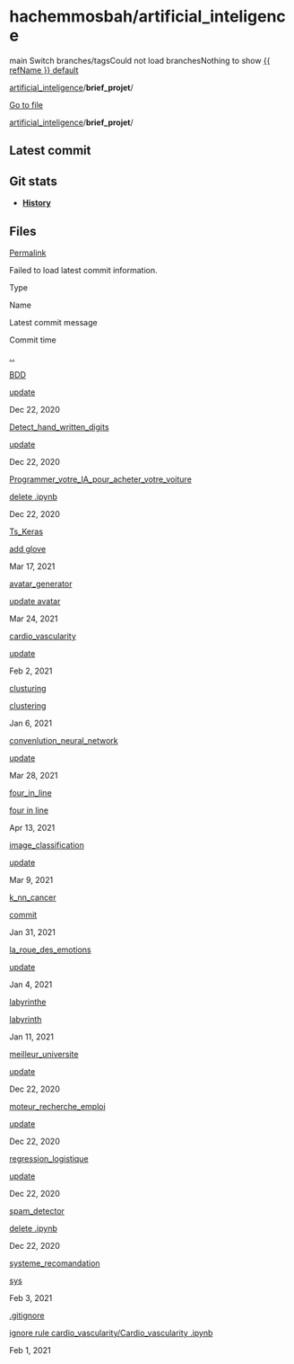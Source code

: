 # hachemmosbah/artificial\_inteligence

main Switch branches/tagsCould not load branchesNothing to show [{{ refName }} default](https://github.com/hachemmosbah/artificial_inteligence/tree/{{%20urlEncodedRefName%20}}/brief_projet)

[artificial\_inteligence]()/**brief\_projet**/

 [Go to file](https://github.com/hachemmosbah/artificial_inteligence/find/main)

[artificial\_inteligence]()/**brief\_projet**/

## Latest commit

## Git stats

*  [ **History**](https://github.com/hachemmosbah/artificial_inteligence/commits/main/brief_projet)

## Files <a id="files"></a>

[Permalink](https://github.com/hachemmosbah/artificial_inteligence/tree/87bdf55068a11881a7d4afb1f11725ba8e28e8bd/brief_projet)

 Failed to load latest commit information.

Type

Name

Latest commit message

Commit time

 [. .]()

[BDD](https://github.com/hachemmosbah/artificial_inteligence/tree/main/brief_projet/BDD)

 [update](https://github.com/hachemmosbah/artificial_inteligence/commit/e5b75260ccd94d230734916a5f7d418803493dd8)

Dec 22, 2020

[Detect\_hand\_written\_digits](https://github.com/hachemmosbah/artificial_inteligence/tree/main/brief_projet/Detect_hand_written_digits)

 [update](https://github.com/hachemmosbah/artificial_inteligence/commit/e5b75260ccd94d230734916a5f7d418803493dd8)

Dec 22, 2020

[Programmer\_votre\_IA\_pour\_acheter\_votre\_voiture](https://github.com/hachemmosbah/artificial_inteligence/tree/main/brief_projet/Programmer_votre_IA_pour_acheter_votre_voiture)

 [delete .ipynb](https://github.com/hachemmosbah/artificial_inteligence/commit/9721e0968485053843cc28b4f517f00342e20e02)

Dec 22, 2020

[Ts\_Keras](https://github.com/hachemmosbah/artificial_inteligence/tree/main/brief_projet/Ts_Keras)

 [add glove](https://github.com/hachemmosbah/artificial_inteligence/commit/67b9b90c4911eeb59619a74a892a15e5f035f866)

Mar 17, 2021

[avatar\_generator](https://github.com/hachemmosbah/artificial_inteligence/tree/main/brief_projet/avatar_generator)

 [update avatar](https://github.com/hachemmosbah/artificial_inteligence/commit/887455c6348f0a00dc899d06b5136bbb4daf830b)

Mar 24, 2021

[cardio\_vascularity](https://github.com/hachemmosbah/artificial_inteligence/tree/main/brief_projet/cardio_vascularity)

 [update](https://github.com/hachemmosbah/artificial_inteligence/commit/b98f29c8732411139dc50a908492fa07b74ef828)

Feb 2, 2021

[clusturing](https://github.com/hachemmosbah/artificial_inteligence/tree/main/brief_projet/clusturing)

 [clustering](https://github.com/hachemmosbah/artificial_inteligence/commit/c7ac8adab080f3b551d47fc37874a6ea9cd59c6b)

Jan 6, 2021

[convenlution\_neural\_network](https://github.com/hachemmosbah/artificial_inteligence/tree/main/brief_projet/convenlution_neural_network)

 [update](https://github.com/hachemmosbah/artificial_inteligence/commit/15dd5f3b6b95e10179199903afa6d136d2ffbb8f)

Mar 28, 2021

[four\_in\_line](https://github.com/hachemmosbah/artificial_inteligence/tree/main/brief_projet/four_in_line)

 [four in line](../../commit/four-in-line-87bdf55.md)

Apr 13, 2021

[image\_classification](https://github.com/hachemmosbah/artificial_inteligence/tree/main/brief_projet/image_classification)

 [update](https://github.com/hachemmosbah/artificial_inteligence/commit/2e5ec8ba6b9fa8a94016d42915b74c677b0e1c10)

Mar 9, 2021

[k\_nn\_cancer](https://github.com/hachemmosbah/artificial_inteligence/tree/main/brief_projet/k_nn_cancer)

 [commit](https://github.com/hachemmosbah/artificial_inteligence/commit/71a0d82bc80be6978a140d74c1857e54f0dd2bd6)

Jan 31, 2021

[la\_roue\_des\_emotions](https://github.com/hachemmosbah/artificial_inteligence/tree/main/brief_projet/la_roue_des_emotions)

 [update](https://github.com/hachemmosbah/artificial_inteligence/commit/ac61f235660fd744ce902f9f12da0b451c29d493)

Jan 4, 2021

[labyrinthe](https://github.com/hachemmosbah/artificial_inteligence/tree/main/brief_projet/labyrinthe)

 [labyrinth](https://github.com/hachemmosbah/artificial_inteligence/commit/f2887eba60604285cf2cbe6106c9b9d193f7f28f)

Jan 11, 2021

[meilleur\_universite](https://github.com/hachemmosbah/artificial_inteligence/tree/main/brief_projet/meilleur_universite)

 [update](https://github.com/hachemmosbah/artificial_inteligence/commit/86941644ccc76f2d0696b4e116cfb85e3ee6a5e1)

Dec 22, 2020

[moteur\_recherche\_emploi](https://github.com/hachemmosbah/artificial_inteligence/tree/main/brief_projet/moteur_recherche_emploi)

 [update](https://github.com/hachemmosbah/artificial_inteligence/commit/86941644ccc76f2d0696b4e116cfb85e3ee6a5e1)

Dec 22, 2020

[regression\_logistique](https://github.com/hachemmosbah/artificial_inteligence/tree/main/brief_projet/regression_logistique)

 [update](https://github.com/hachemmosbah/artificial_inteligence/commit/86941644ccc76f2d0696b4e116cfb85e3ee6a5e1)

Dec 22, 2020

[spam\_detector](https://github.com/hachemmosbah/artificial_inteligence/tree/main/brief_projet/spam_detector)

 [delete .ipynb](https://github.com/hachemmosbah/artificial_inteligence/commit/cc90d46ccacb81e9a9fe6dcf9e8fb63f354f34ef)

Dec 22, 2020

[systeme\_recomandation](https://github.com/hachemmosbah/artificial_inteligence/tree/main/brief_projet/systeme_recomandation)

 [sys](https://github.com/hachemmosbah/artificial_inteligence/commit/5dd5a1d73825f4231190597687916c868b16dc01)

Feb 3, 2021

[.gitignore](https://github.com/hachemmosbah/artificial_inteligence/blob/main/brief_projet/.gitignore)

 [ignore rule cardio\_vascularity/Cardio\_vascularity .ipynb](https://github.com/hachemmosbah/artificial_inteligence/commit/53a82886a9437c8c62c5402b02cdf1524d1f2cdd)

Feb 1, 2021

